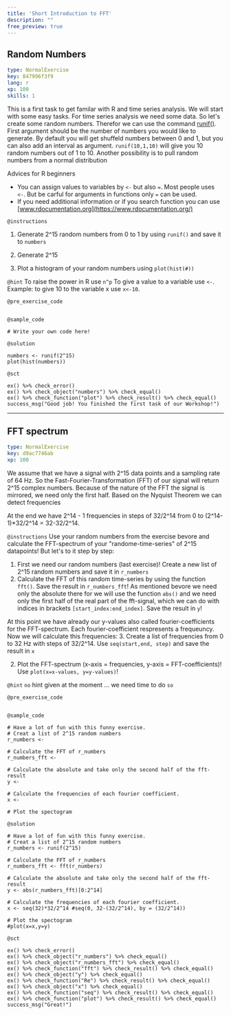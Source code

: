 ```yaml
---
title: 'Short Introduction to FFT'
description: ""
free_preview: true
---
```


## Random Numbers

```yaml
type: NormalExercise
key: 847996f3f9
lang: r
xp: 100
skills: 1
```

This is a first task to get familar with R and time series analysis.
We will start with some easy tasks. For time series analysis we need some data. So let's create some random numbers. Therefor we can use the command [runif()](https://www.rdocumentation.org/packages/compositions/versions/1.40-2/topics/runif). First argument should be the number of numbers you would like to generate. By default you will get shuffeld numbers between 0 and 1, but you can also add an interval as argument. `runif(10,1,10)` will give you 10 random numbers out of 1 to 10.
Another possibility is to pull random numbers from a normal distribution

Advices for R beginners
- You can assign values to variables by ```<-``` but also ```=```. Most people uses ```<-```. But be carful for arguments in functions only ```=``` can be used.
- If you need additional information or if you search function you can use [www.rdocumentation.org](https://www.rdocumentation.org/)

`@instructions`
1. Generate 2^15 random numbers from 0 to 1 by using `runif()` and save it to `numbers`

2. Generate 2^15 

3. Plot a histogram of your random numbers using ```plot(hist(#))```

`@hint`
To raise the power in R use `n^p`
To give a value to a variable use `<-`. Example: to give 10 to the variable x use `x<-10`.

`@pre_exercise_code`
```{r}

```

`@sample_code`
```{r}
# Write your own code here!
```

`@solution`
```{r}
numbers <- runif(2^15)
plot(hist(numbers))
```

`@sct`
```{r}
ex() %>% check_error()
ex() %>% check_object("numbers") %>% check_equal()
ex() %>% check_function("plot") %>% check_result() %>% check_equal()
success_msg("Good job! You finished the first task of our Workshop!")
```

---

## FFT spectrum

```yaml
type: NormalExercise
key: d9ac7746ab
xp: 100
```

We assume that we have a signal with 2^15 data points and a sampling rate of 64 Hz. So the Fast-Fourier-Transformation (FFT) of our signal will return 2^15 complex numbers. Because of the nature of the FFT the signal is mirrored, we need only the first half. Based on the Nyquist Theorem we can detect frequencies 

At the end we have 2^14 - 1 frequencies in steps of 32/2^14 from 0 to (2^14-1)*32/2^14 = 32-32/2^14.

`@instructions`
Use your random numbers from the exercise bevore and calculate the FFT-spectrum of your "randome-time-series" of 2^15 datapoints!
But let's to it step by step: 
1. First we need our random numbers (last exercise)! Create a new list of 2^15 random numbers and save it in `r_numbers`
2. Calculate the FFT of this random time-series by using the function `fft()`. Save the result in `r_numbers_fft`! As mentioned bevore we need only the absolute there for we will use the function `abs()` and we need only the first half of the real part of the fft-signal, which we can do with indices in brackets `[start_index:end_index]`. Save the result in `y`!
 
At this point we have already our y-values also called fourier-coefficients for the FFT-spectrum. Each fourier-coefficient respresents a frequeuncy. Now we will calculate this frequencies:
3. Create a list of frequencies from 0 to 32 Hz with steps of 32/2^14. Use `seq(start,end, step)` and save the result in `x`

2. Plot the FFT-spectrum (x-axis = frequencies, y-axis = FFT-coefficients)! Use `plot(x=x-values, y=y-values)`!

`@hint`
`no` hint given at the moment ... we need time to do ```so```

`@pre_exercise_code`
```{r}

```

`@sample_code`
```{r}
# Have a lot of fun with this funny exercise.
# Creat a list of 2^15 random numbers
r_numbers <- 

# Calculate the FFT of r_numbers
r_numbers_fft <-  

# Calculate the absolute and take only the second half of the fft-result
y <-

# Calculate the frequencies of each fourier coefficient.
x <-

# Plot the spectogram
```

`@solution`
```{r}
# Have a lot of fun with this funny exercise.
# Creat a list of 2^15 random numbers
r_numbers <- runif(2^15)

# Calculate the FFT of r_numbers
r_numbers_fft <- fft(r_numbers) 

# Calculate the absolute and take only the second half of the fft-result
y <- abs(r_numbers_fft)[0:2^14]

# Calculate the frequencies of each fourier coefficient.
x <- seq(32)*32/2^14 #seq(0, 32-(32/2^14), by = (32/2^14))

# Plot the spectogram
#plot(x=x,y=y)
```

`@sct`
```{r}
ex() %>% check_error()
ex() %>% check_object("r_numbers") %>% check_equal()
ex() %>% check_object("r_numbers_fft") %>% check_equal()
ex() %>% check_function("fft") %>% check_result() %>% check_equal()
ex() %>% check_object("y") %>% check_equal()
ex() %>% check_function("Re") %>% check_result() %>% check_equal()
ex() %>% check_object("x") %>% check_equal()
ex() %>% check_function("seq") %>% check_result() %>% check_equal()
ex() %>% check_function("plot") %>% check_result() %>% check_equal()
success_msg("Great!")

```
